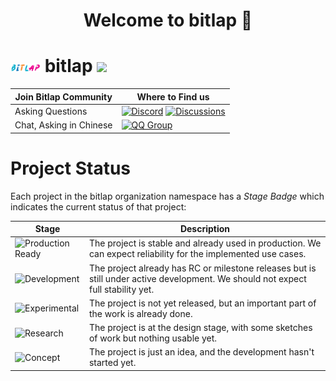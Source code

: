 <h1 align="center">Welcome to bitlap 👋</h1>


# <img src=https://github.com/bitlap/.github/blob/master/profile/bitlap.png width=48px align=center> bitlap  [![](https://shields.io/github/stars/bitlap?style=social)](https://github.com/bitlap/)

| Join Bitlap Community   | Where to Find us                                                                                                                                                                                                                                                                                |
|-------------------------|-------------------------------------------------------------------------------------------------------------------------------------------------------------------------------------------------------------------------------------------------------------------------------------------------|
| Asking Questions        | [![Discord](https://img.shields.io/badge/Discord-000000?style=for-the-badge&logo=discord)](https://discord.gg/KTPxPjTk7v) [![Discussions](https://img.shields.io/badge/GitHub_Discussion-000000?style=for-the-badge&logo=github&logoColor=white)](https://github.com/bitlap/bitlap/discussions) |
| Chat, Asking in Chinese | [![QQ Group](https://img.shields.io/badge/QQ_Group-000000?style=for-the-badge&logo=tencentqq)](https://github.com/bitlap/.github/tree/master/profile/QQGroup.png)                                                                                                                               |


# Project Status

Each project in the bitlap organization namespace has a _Stage Badge_ which indicates the current status of that project:

| Stage | Description |
|-------|-------------|
|![Production Ready](https://img.shields.io/badge/Project%20Stage-Production%20Ready-brightgreen.svg) | The project is stable and already used in production. We can expect reliability for the implemented use cases. |
| ![Development](https://img.shields.io/badge/Project%20Stage-Development-yellowgreen.svg) | The project already has RC or milestone releases but is still under active development. We should not expect full stability yet. | 
| ![Experimental](https://img.shields.io/badge/Project%20Stage-Experimental-orange.svg) | The project is not yet released, but an important part of the work is already done. |
| ![Research](https://img.shields.io/badge/Project%20Stage-Research-orange.svg) | The project is at the design stage, with some sketches of work but nothing usable yet. |
| ![Concept](https://img.shields.io/badge/Project%20Stage-Concept-orange.svg) | The project is just an idea, and the development hasn't started yet. |
